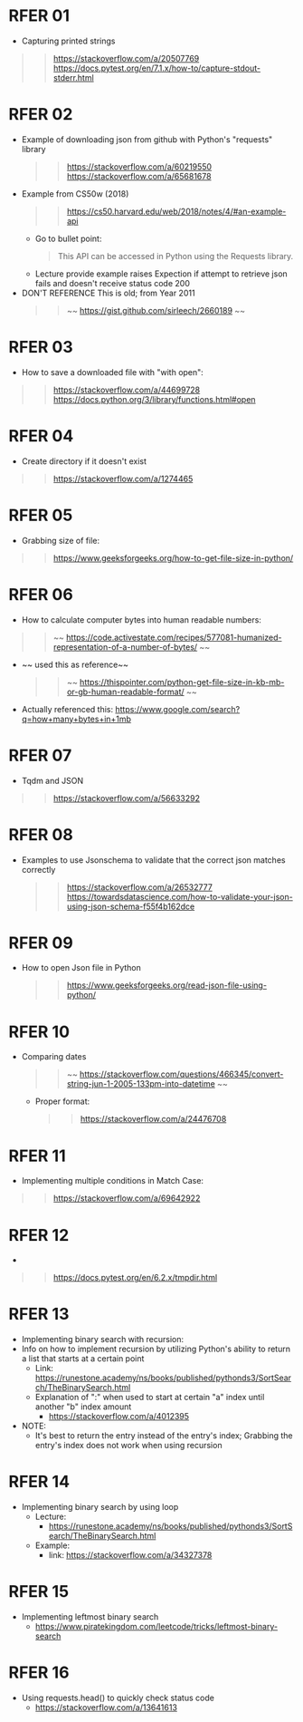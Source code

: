 

# RFER 01
- Capturing printed strings
>> https://stackoverflow.com/a/20507769
>> https://docs.pytest.org/en/7.1.x/how-to/capture-stdout-stderr.html

# RFER 02
- Example of downloading json from github with Python's "requests" library
    >> https://stackoverflow.com/a/60219550
    >> https://stackoverflow.com/a/65681678
- Example from CS50w (2018)
    >> https://cs50.harvard.edu/web/2018/notes/4/#an-example-api
    - Go to bullet point:
        > This API can be accessed in Python using the Requests library. 
    - Lecture provide example raises Expection if attempt to retrieve json fails and doesn't receive status code 200
- DON'T REFERENCE This is old; from Year 2011
    >> ~~ https://gist.github.com/sirleech/2660189 ~~

# RFER 03
- How to save a downloaded file with "with open":
>> https://stackoverflow.com/a/44699728
>> https://docs.python.org/3/library/functions.html#open

# RFER 04
- Create directory if it doesn't exist
>> https://stackoverflow.com/a/1274465

# RFER 05
- Grabbing size of file:
>> https://www.geeksforgeeks.org/how-to-get-file-size-in-python/

# RFER 06
- How to calculate computer bytes into human readable numbers:
>> ~~ https://code.activestate.com/recipes/577081-humanized-representation-of-a-number-of-bytes/ ~~
- ~~ used this as reference~~
    >>~~  https://thispointer.com/python-get-file-size-in-kb-mb-or-gb-human-readable-format/ ~~
- Actually referenced this: https://www.google.com/search?q=how+many+bytes+in+1mb

# RFER 07
- Tqdm and JSON
>> https://stackoverflow.com/a/56633292

# RFER 08
- Examples to use Jsonschema to validate that the correct json matches correctly
    >> https://stackoverflow.com/a/26532777
    >> https://towardsdatascience.com/how-to-validate-your-json-using-json-schema-f55f4b162dce

# RFER 09
- How to open Json file in Python
    >> https://www.geeksforgeeks.org/read-json-file-using-python/

# RFER 10
- Comparing dates
    >> ~~ https://stackoverflow.com/questions/466345/convert-string-jun-1-2005-133pm-into-datetime ~~
    - Proper format:
        >> https://stackoverflow.com/a/24476708

# RFER 11
- Implementing multiple conditions in Match Case:
>> https://stackoverflow.com/a/69642922

# RFER 12
- 
>> https://docs.pytest.org/en/6.2.x/tmpdir.html

# RFER 13
- Implementing binary search with recursion:
- Info on how to implement recursion by utilizing Python's ability to return a list that starts at a certain point
    - Link: https://runestone.academy/ns/books/published/pythonds3/SortSearch/TheBinarySearch.html
    - Explanation of ":" when used to start at certain "a" index until another "b" index amount
        - https://stackoverflow.com/a/4012395
- NOTE:
    - It's best to return the entry instead of the entry's index; Grabbing the entry's index does not work when using recursion

# RFER 14
- Implementing binary search by using loop
    - Lecture:
        - https://runestone.academy/ns/books/published/pythonds3/SortSearch/TheBinarySearch.html
    - Example:
        - link: https://stackoverflow.com/a/34327378

# RFER 15 
- Implementing leftmost binary search
    - https://www.piratekingdom.com/leetcode/tricks/leftmost-binary-search

# RFER 16
- Using requests.head() to quickly check status code
    - https://stackoverflow.com/a/13641613